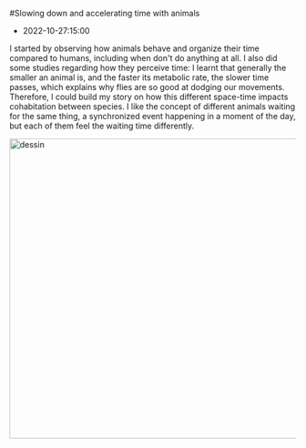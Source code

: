 #Slowing down and accelerating time with animals
- 2022-10-27:15:00

I started by observing how animals behave and organize their time compared to humans, including when don't do anything at all. I also did some studies regarding how they perceive time: I learnt that generally the smaller an animal is, and the faster its metabolic rate, the slower time passes, which explains why flies are so good at dodging our movements. 
Therefore, I could build my story on how this different space-time impacts cohabitation between species. I like the concept of different animals waiting for the same thing, a synchronized event happening in a moment of the day, but each of them feel the waiting time differently. 

<img width="527" alt="dessin" src="https://user-images.githubusercontent.com/116265979/198294677-d731f9d6-0bee-47f5-9b6c-71995d59e060.png">
